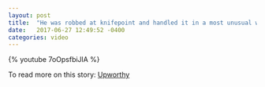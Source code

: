 ```yaml
---
layout: post
title:  "He was robbed at knifepoint and handled it in a most unusual way"
date:   2017-06-27 12:49:52 -0400
categories: video
---
```



{% youtube 7oOpsfbiJlA %}

To read more on this story: [Upworthy](http://www.upworthy.com/a-man-explains-why-he-treated-a-knife-wielding-mugger-with-kindness-and-respect)
